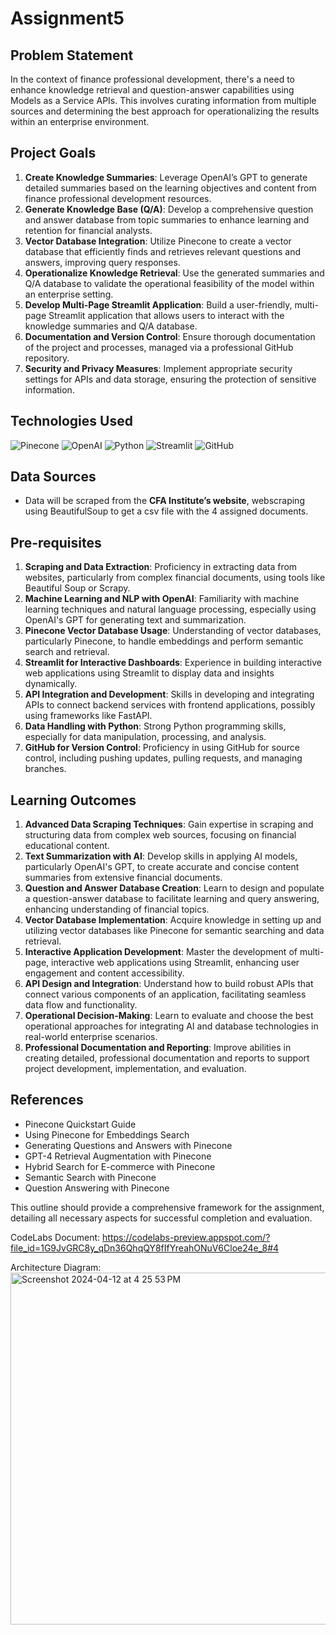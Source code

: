 # Assignment5 

## Problem Statement
In the context of finance professional development, there's a need to enhance knowledge retrieval and question-answer capabilities using Models as a Service APIs. This involves curating information from multiple sources and determining the best approach for operationalizing the results within an enterprise environment.

## Project Goals
1. **Create Knowledge Summaries**: Leverage OpenAI’s GPT to generate detailed summaries based on the learning objectives and content from finance professional development resources.
2. **Generate Knowledge Base (Q/A)**: Develop a comprehensive question and answer database from topic summaries to enhance learning and retention for financial analysts.
3. **Vector Database Integration**: Utilize Pinecone to create a vector database that efficiently finds and retrieves relevant questions and answers, improving query responses.
4. **Operationalize Knowledge Retrieval**: Use the generated summaries and Q/A database to validate the operational feasibility of the model within an enterprise setting.
5. **Develop Multi-Page Streamlit Application**: Build a user-friendly, multi-page Streamlit application that allows users to interact with the knowledge summaries and Q/A database.
6. **Documentation and Version Control**: Ensure thorough documentation of the project and processes, managed via a professional GitHub repository.
7. **Security and Privacy Measures**: Implement appropriate security settings for APIs and data storage, ensuring the protection of sensitive information.

  ## Technologies Used

![Pinecone](https://img.shields.io/badge/Pinecone-13AA52?style=for-the-badge&logo=pinecone&logoColor=white)
![OpenAI](https://img.shields.io/badge/OpenAI-412991?style=for-the-badge&logo=openai&logoColor=white)
![Python](https://img.shields.io/badge/Python-3776AB?style=for-the-badge&logo=python&logoColor=white)
![Streamlit](https://img.shields.io/badge/Streamlit-FF4B4B?style=for-the-badge&logo=streamlit&logoColor=white)
![GitHub](https://img.shields.io/badge/GitHub-181717?style=for-the-badge&logo=github&logoColor=white)


## Data Sources
- Data will be scraped from the **CFA Institute’s website**, webscraping using BeautifulSoup to get a csv file with the 4 assigned documents.

## Pre-requisites

1. **Scraping and Data Extraction**: Proficiency in extracting data from websites, particularly from complex financial documents, using tools like Beautiful Soup or Scrapy.
2. **Machine Learning and NLP with OpenAI**: Familiarity with machine learning techniques and natural language processing, especially using OpenAI's GPT for generating text and summarization.
3. **Pinecone Vector Database Usage**: Understanding of vector databases, particularly Pinecone, to handle embeddings and perform semantic search and retrieval.
4. **Streamlit for Interactive Dashboards**: Experience in building interactive web applications using Streamlit to display data and insights dynamically.
5. **API Integration and Development**: Skills in developing and integrating APIs to connect backend services with frontend applications, possibly using frameworks like FastAPI.
6. **Data Handling with Python**: Strong Python programming skills, especially for data manipulation, processing, and analysis.
7. **GitHub for Version Control**: Proficiency in using GitHub for source control, including pushing updates, pulling requests, and managing branches.

## Learning Outcomes
1. **Advanced Data Scraping Techniques**: Gain expertise in scraping and structuring data from complex web sources, focusing on financial educational content.
2. **Text Summarization with AI**: Develop skills in applying AI models, particularly OpenAI's GPT, to create accurate and concise content summaries from extensive financial documents.
3. **Question and Answer Database Creation**: Learn to design and populate a question-answer database to facilitate learning and query answering, enhancing understanding of financial topics.
4. **Vector Database Implementation**: Acquire knowledge in setting up and utilizing vector databases like Pinecone for semantic searching and data retrieval.
5. **Interactive Application Development**: Master the development of multi-page, interactive web applications using Streamlit, enhancing user engagement and content accessibility.
6. **API Design and Integration**: Understand how to build robust APIs that connect various components of an application, facilitating seamless data flow and functionality.
7. **Operational Decision-Making**: Learn to evaluate and choose the best operational approaches for integrating AI and database technologies in real-world enterprise scenarios.
8. **Professional Documentation and Reporting**: Improve abilities in creating detailed, professional documentation and reports to support project development, implementation, and evaluation.

## References
- Pinecone Quickstart Guide
- Using Pinecone for Embeddings Search
- Generating Questions and Answers with Pinecone
- GPT-4 Retrieval Augmentation with Pinecone
- Hybrid Search for E-commerce with Pinecone
- Semantic Search with Pinecone
- Question Answering with Pinecone

This outline should provide a comprehensive framework for the assignment, detailing all necessary aspects for successful completion and evaluation.


CodeLabs Document: https://codelabs-preview.appspot.com/?file_id=1G9JvGRC8y_qDn36QhqQY8fIfYreahONuV6Cloe24e_8#4

Architecture Diagram:
<img width="563" alt="Screenshot 2024-04-12 at 4 25 53 PM" src="https://github.com/BigDataIA-Spring2024-Sec1-Team6/Assignment5/assets/114605149/b47b9f62-75bc-44ee-8866-51fdb273cf88">






